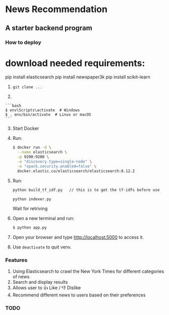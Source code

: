 # News Recommendation

## A starter backend program

### How to deploy


# download needed requirements:

pip install elasticsearch
pip install newspaper3k
pip install scikit-learn



1. `git clone ...`

2. 

    ```bash
    $ env\Scripts\activate  # Windows
    $ . env/bin/activate  # Linux or macOS
    ```

3. Start Docker

4. Run:

   ```bash
   $ docker run -d \
     --name elasticsearch \
     -p 9200:9200 \
     -e "discovery.type=single-node" \
     -e "xpack.security.enabled=false" \
     docker.elastic.co/elasticsearch/elasticsearch:8.12.2
   ```

5. Run:

    ```bash
    python build_tf_idf.py   // this is to get the tf-idfs before use
    
    python indexer.py
    ```

    Wait for retriving

6. Open a new terminal and run:

    ```bash
    $ python app.py
    ```

7. Open your browser and type  [http://localhost:5000](http://localhost:5000/) to access it.

8. Use `deactivate` to quit venv.

### Features

1. Using Elasticsearch to crawl the New York Times for different categories of news
2. Search and display results
3. Allows user to 👍 Like / 👎 Dislike
4. Recommend different news to users based on their preferences

### TODO
